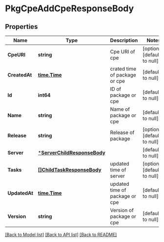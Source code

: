# PkgCpeAddCpeResponseBody

## Properties
Name | Type | Description | Notes
------------ | ------------- | ------------- | -------------
**CpeURI** | **string** | Cpe URI of cpe | [optional] [default to null]
**CreatedAt** | [**time.Time**](time.Time.md) | crated time of package or cpe | [default to null]
**Id** | **int64** | ID of package or cpe | [default to null]
**Name** | **string** | Name of package or cpe | [default to null]
**Release** | **string** | Release of package | [optional] [default to null]
**Server** | [***ServerChildResponseBody**](ServerChildResponseBody.md) |  | [default to null]
**Tasks** | [**[]ChildTaskResponseBody**](ChildTaskResponseBody.md) | updated time of server | [optional] [default to null]
**UpdatedAt** | [**time.Time**](time.Time.md) | updated time of package or cpe | [default to null]
**Version** | **string** | Version of package or cpe | [default to null]

[[Back to Model list]](../README.md#documentation-for-models) [[Back to API list]](../README.md#documentation-for-api-endpoints) [[Back to README]](../README.md)

